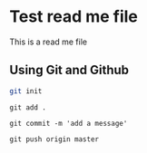 # Test read me file
This is a read me file 

## Using Git and Github
```bash 
git init
```

```
git add .
```
```
git commit -m 'add a message'
```
```
git push origin master
```